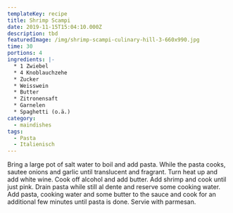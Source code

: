 ```yaml
---
templateKey: recipe
title: Shrimp Scampi
date: 2019-11-15T15:04:10.000Z
description: tbd
featuredImage: /img/shrimp-scampi-culinary-hill-3-660x990.jpg
time: 30
portions: 4
ingredients: |-
  * 1 Zwiebel
  * 4 Knoblauchzehe
  * Zucker
  * Weisswein
  * Butter
  * Zitronensaft
  * Garnelen
  * Spaghetti (o.ä.)
category:
  - maindishes
tags:
  - Pasta
  - Italienisch
---
```


Bring a large pot of salt water to boil and add pasta. While the pasta cooks, sautee onions and garlic until translucent and fragrant. Turn heat up and add white wine. Cook off alcohol and add butter. Add shrimp and cook until just pink. Drain pasta while still al dente and reserve some cooking water. Add pasta, cooking water and some butter to the sauce and cook for an additional few minutes until pasta is done. Servie with parmesan.
